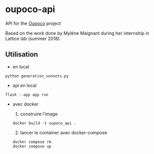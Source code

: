 # oupoco-api

API for the [Oupoco](https://oupoco.org) project  

Based on the work done by Mylène Maignant during her internship in Lattice lab (summer 2018).


## Utilisation

- en local

`python generation_sonnets.py`

- api en local

`flask --app app run`

- avec docker

  1. construire l’image

  `docker build -t oupoco_api .`
  
  2. lancer le container avec docker-compose

  `docker compose rm`  
  `docker compose up`
  
